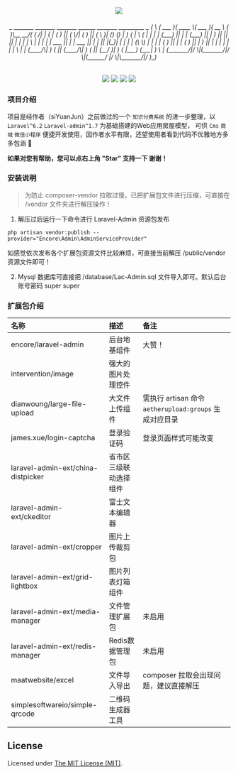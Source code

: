 <p align="center">
    <img src="https://s1.ax1x.com/2020/08/14/diu3WT.png" />
</p>

<h6 align="center">
 _        _______  _______  _______  ______   _______ _________ _       
( \      (  ___  )(  ____ \(  ___  )(  __  \ (       )\__   __/( (    /|
| (      | (   ) || (    \/| (   ) || (  \  )| () () |   ) (   |  \  ( |
| |      | (___) || |      | (___) || |   ) || || || |   | |   |   \ | |
| |      |  ___  || |      |  ___  || |   | || |(_)| |   | |   | (\ \) |
| |      | (   ) || |      | (   ) || |   ) || |   | |   | |   | | \   |
| (____/\| )   ( || (____/\| )   ( || (__/  )| )   ( |___) (___| )  \  |
(_______/|/     \|(_______/|/     \|(______/ |/     \|\_______/|/    )_)
</h1>

<p align="center">
<a href="http://blog.lvtcn.com"><img src="https://img.shields.io/badge/version-1.0.0-green"></a>
<a href="https://github.com/laravel/laravel/tree/v6.2.0"><img src="https://img.shields.io/badge/laravel-6.2-%23ef3b2d"></a>
<a href="https://laravel-admin.org/"><img src="https://img.shields.io/badge/laraveladmin-1.7-%234c5ec2"></a>
<a href="http://blog.lvtcn.com"><img src="https://img.shields.io/badge/MYSQL-5.7-%2300758f"></a>
</p>

### 项目介绍

项目是经作者（siYuanJun）之前做过的一个 `知识付费系统` 的进一步整理，以 `Laravel^6.2` `Laravel-admin^1.7` 为基础搭建的Web应用房屋模型， 可供 `Cms` `商城` `微信小程序` 便捷开发使用，因作者水平有限，还望使用者看到代码不优雅地方多多包涵 :see_no_evil:
<p align="left">
    <b>如果对您有帮助，您可以点右上角 "Star" 支持一下 谢谢！</b>
</p>

### 安装说明

> 为防止 composer-vendor 拉取过慢，已把扩展包文件进行压缩，可直接在 /vendor 文件夹进行解压操作！

1. 解压过后运行一下命令进行 Laravel-Admin 资源包发布

```
php artisan vendor:publish --provider="Encore\Admin\AdminServiceProvider"
```

如感觉依次发布各个扩展包资源文件比较麻烦，可直接当前解压 /public/vendor 资源文件即可！

2. Mysql 数据库可直接把 /database/Lac-Admin.sql 文件导入即可。默认后台账号密码 super super

### 扩展包介绍

|名称|描述|备注|
|:---|:---|:---|
|encore/laravel-admin|后台地基组件|大赞！|
|intervention/image|强大的图片处理控件|
|dianwoung/large-file-upload|大文件上传组件|需执行 artisan 命令 `aetherupload:groups` 生成对应目录|
|james.xue/login-captcha|登录验证码|登录页面样式可能改变|
|laravel-admin-ext/china-distpicker|省市区三级联动选择组件|
|laravel-admin-ext/ckeditor|富士文本编辑器|
|laravel-admin-ext/cropper|图片上传裁剪包|
|laravel-admin-ext/grid-lightbox|图片列表灯箱组件|
|laravel-admin-ext/media-manager|文件管理扩展包|未启用|
|laravel-admin-ext/redis-manager|Redis数据管理包|未启用|
|maatwebsite/excel|文件导入导出|composer 拉取会出现问题，建议直接解压|
|simplesoftwareio/simple-qrcode|二维码生成器工具|

License
------------
Licensed under [The MIT License (MIT)](LICENSE).